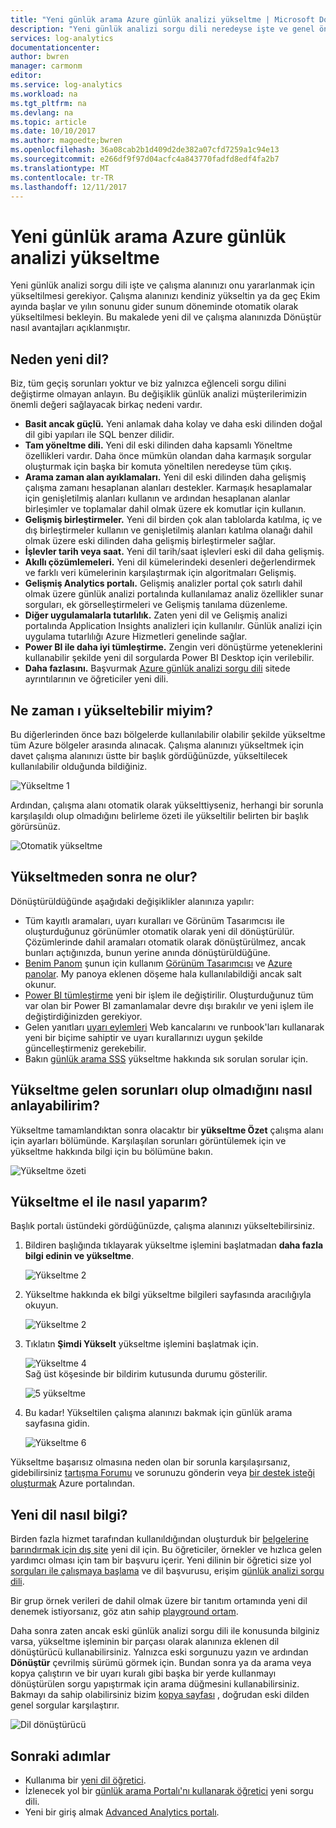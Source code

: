 ```yaml
---
title: "Yeni günlük arama Azure günlük analizi yükseltme | Microsoft Docs"
description: "Yeni günlük analizi sorgu dili neredeyse işte ve genel önizlemede katılabilirsiniz.  Bu makalede yeni dil ve çalışma alanınızda Dönüştür nasıl avantajları açıklanmıştır."
services: log-analytics
documentationcenter: 
author: bwren
manager: carmonm
editor: 
ms.service: log-analytics
ms.workload: na
ms.tgt_pltfrm: na
ms.devlang: na
ms.topic: article
ms.date: 10/10/2017
ms.author: magoedte;bwren
ms.openlocfilehash: 36a08cab2b1d409d2de382a07cfd7259a1c94e13
ms.sourcegitcommit: e266df9f97d04acfc4a843770fadfd8edf4fa2b7
ms.translationtype: MT
ms.contentlocale: tr-TR
ms.lasthandoff: 12/11/2017
---
```

# <a name="azure-log-analytics-upgrade-to-new-log-search"></a>Yeni günlük arama Azure günlük analizi yükseltme

Yeni günlük analizi sorgu dili işte ve çalışma alanınızı onu yararlanmak için yükseltilmesi gerekiyor.  Çalışma alanınızı kendiniz yükseltin ya da geç Ekim ayında başlar ve yılın sonunu gider sunum döneminde otomatik olarak yükseltilmesi bekleyin.  Bu makalede yeni dil ve çalışma alanınızda Dönüştür nasıl avantajları açıklanmıştır.  

## <a name="why-the-new-language"></a>Neden yeni dil?
Biz, tüm geçiş sorunları yoktur ve biz yalnızca eğlenceli sorgu dilini değiştirme olmayan anlayın.  Bu değişiklik günlük analizi müşterilerimizin önemli değeri sağlayacak birkaç nedeni vardır.

- **Basit ancak güçlü.** Yeni anlamak daha kolay ve daha eski dilinden doğal dil gibi yapıları ile SQL benzer dilidir.
- **Tam yöneltme dili.**  Yeni dil eski dilinden daha kapsamlı Yöneltme özellikleri vardır.  Daha önce mümkün olandan daha karmaşık sorgular oluşturmak için başka bir komuta yöneltilen neredeyse tüm çıkış.
- **Arama zaman alan ayıklamaları.**  Yeni dil eski dilinden daha gelişmiş çalışma zamanı hesaplanan alanları destekler.  Karmaşık hesaplamalar için genişletilmiş alanları kullanın ve ardından hesaplanan alanlar birleşimler ve toplamalar dahil olmak üzere ek komutlar için kullanın.
- **Gelişmiş birleştirmeler.**  Yeni dil birden çok alan tablolarda katılma, iç ve dış birleştirmeler kullanın ve genişletilmiş alanları katılma olanağı dahil olmak üzere eski dilinden daha gelişmiş birleştirmeler sağlar.
- **İşlevler tarih veya saat.**  Yeni dil tarih/saat işlevleri eski dil daha gelişmiş.
- **Akıllı çözümlemeleri.**  Yeni dil kümelerindeki desenleri değerlendirmek ve farklı veri kümelerinin karşılaştırmak için algoritmaları Gelişmiş.
- **Gelişmiş Analytics portalı.**  Gelişmiş analizler portal çok satırlı dahil olmak üzere günlük analizi portalında kullanılamaz analiz özellikler sunar sorguları, ek görselleştirmeleri ve Gelişmiş tanılama düzenleme.
- **Diğer uygulamalarla tutarlılık.**  Zaten yeni dil ve Gelişmiş analizi portalında Application Insights analizleri için kullanılır.  Günlük analizi için uygulama tutarlılığı Azure Hizmetleri genelinde sağlar.
- **Power BI ile daha iyi tümleştirme.** Zengin veri dönüştürme yeteneklerini kullanabilir şekilde yeni dil sorgularda Power BI Desktop için verilebilir.
- **Daha fazlasını.** Başvurmak [Azure günlük analizi sorgu dili](https://docs.loganalytics.io) sitede ayrıntılarının ve öğreticiler yeni dili.


## <a name="when-can-i-upgrade"></a>Ne zaman ı yükseltebilir miyim?
Bu diğerlerinden önce bazı bölgelerde kullanılabilir olabilir şekilde yükseltme tüm Azure bölgeler arasında alınacak.  Çalışma alanınızı yükseltmek için davet çalışma alanınızı üstte bir başlık gördüğünüzde, yükseltilecek kullanılabilir olduğunda bildiğiniz.

![Yükseltme 1](media/log-analytics-log-search-upgrade/upgrade-01a.png)

Ardından, çalışma alanı otomatik olarak yükselttiyseniz, herhangi bir sorunla karşılaşıldı olup olmadığını belirleme özeti ile yükseltilir belirten bir başlık görürsünüz.

 ![Otomatik yükseltme](media/log-analytics-log-search-upgrade/auto-upgrade.png)


## <a name="what-happens-after-the-upgrade"></a>Yükseltmeden sonra ne olur?
Dönüştürüldüğünde aşağıdaki değişiklikler alanınıza yapılır:

- Tüm kayıtlı aramaları, uyarı kuralları ve Görünüm Tasarımcısı ile oluşturduğunuz görünümler otomatik olarak yeni dil dönüştürülür.  Çözümlerinde dahil aramaları otomatik olarak dönüştürülmez, ancak bunları açtığınızda, bunun yerine anında dönüştürüldüğüne.  
- [Benim Panom](log-analytics-dashboards.md) şunun için kullanım [Görünüm Tasarımcısı](log-analytics-view-designer.md) ve [Azure panolar](https://docs.microsoft.com/azure/azure-portal/azure-portal-dashboards.md).  My panoya eklenen döşeme hala kullanılabildiği ancak salt okunur.
- [Power BI tümleştirme](log-analytics-powerbi.md) yeni bir işlem ile değiştirilir.  Oluşturduğunuz tüm var olan bir Power BI zamanlamalar devre dışı bırakılır ve yeni işlem ile değiştirdiğinizden gerekiyor.
- Gelen yanıtları [uyarı eylemleri](log-analytics-alerts-actions.md) Web kancalarını ve runbook'ları kullanarak yeni bir biçime sahiptir ve uyarı kurallarınızı uygun şekilde güncelleştirmeniz gerekebilir.
- Bakın [günlük arama SSS](log-analytics-log-search-faq.md) yükseltme hakkında sık sorulan sorular için.

## <a name="how-do-i-know-if-there-were-any-issues-from-the-upgrade"></a>Yükseltme gelen sorunları olup olmadığını nasıl anlayabilirim?
Yükseltme tamamlandıktan sonra olacaktır bir **yükseltme Özet** çalışma alanı için ayarları bölümünde.  Karşılaşılan sorunları görüntülemek için ve yükseltme hakkında bilgi için bu bölümüne bakın.

 ![Yükseltme özeti](media/log-analytics-log-search-upgrade/upgrade-summary.png)

## <a name="how-do-i-manually-perform-the-upgrade"></a>Yükseltme el ile nasıl yaparım?
Başlık portalı üstündeki gördüğünüzde, çalışma alanınızı yükseltebilirsiniz.  

1.  Bildiren başlığında tıklayarak yükseltme işlemini başlatmadan **daha fazla bilgi edinin ve yükseltme**.

    ![Yükseltme 2](media/log-analytics-log-search-upgrade/upgrade-01a.png)<br>

2.  Yükseltme hakkında ek bilgi yükseltme bilgileri sayfasında aracılığıyla okuyun.

    ![Yükseltme 2](media/log-analytics-log-search-upgrade/upgrade-03.png)<br>

3.  Tıklatın **Şimdi Yükselt** yükseltme işlemini başlatmak için.

    ![Yükseltme 4](media/log-analytics-log-search-upgrade/upgrade-04.png)<br>Sağ üst köşesinde bir bildirim kutusunda durumu gösterilir.
    
    ![5 yükseltme](media/log-analytics-log-search-upgrade/upgrade-05.png)

4.  Bu kadar!  Yükseltilen çalışma alanınızı bakmak için günlük arama sayfasına gidin.

    ![Yükseltme 6](media/log-analytics-log-search-upgrade/upgrade-06.png)

Yükseltme başarısız olmasına neden olan bir sorunla karşılaşırsanız, gidebilirsiniz [tartışma Forumu](https://social.msdn.microsoft.com/Forums/azure/home?forum=opinsights) ve sorunuzu gönderin veya [bir destek isteği oluşturmak](../azure-supportability/how-to-create-azure-support-request.md) Azure portalından.

## <a name="how-do-i-learn-the-new-language"></a>Yeni dil nasıl bilgi?
Birden fazla hizmet tarafından kullanıldığından oluşturduk bir [belgelerine barındırmak için dış site](https://docs.loganalytics.io/) yeni dil için.  Bu öğreticiler, örnekler ve hızlıca gelen yardımcı olması için tam bir başvuru içerir. Yeni dilinin bir öğretici size yol [sorguları ile çalışmaya başlama](https://go.microsoft.com/fwlink/?linkid=856078) ve dil başvurusu, erişim [günlük analizi sorgu dili](https://go.microsoft.com/fwlink/?linkid=856079).  

Bir grup örnek verileri de dahil olmak üzere bir tanıtım ortamında yeni dil denemek istiyorsanız, göz atın sahip [playground ortam](https://portal.loganalytics.io/demo#/discover/home).

Daha sonra zaten ancak eski günlük analizi sorgu dili ile konusunda bilginiz varsa, yükseltme işleminin bir parçası olarak alanınıza eklenen dil dönüştürücü kullanabilirsiniz.  Yalnızca eski sorgunuzu yazın ve ardından **Dönüştür** çevrilmiş sürümü görmek için.  Bundan sonra ya da arama veya kopya çalıştırın ve bir uyarı kuralı gibi başka bir yerde kullanmayı dönüştürülen sorgu yapıştırmak için arama düğmesini kullanabilirsiniz.  Bakmayı da sahip olabilirsiniz bizim [kopya sayfası](log-analytics-log-search-transition.md) , doğrudan eski dilden genel sorgular karşılaştırır.

![Dil dönüştürücü](media/log-analytics-log-search-upgrade/language-converter.png)


## <a name="next-steps"></a>Sonraki adımlar
- Kullanıma bir [yeni dil öğretici](https://go.microsoft.com/fwlink/?linkid=856078).
- İzlenecek yol bir [günlük arama Portalı'nı kullanarak öğretici](log-analytics-log-search-log-search-portal.md) yeni sorgu dili.
- Yeni bir giriş almak [Advanced Analytics portalı](https://go.microsoft.com/fwlink/?linkid=856587).
